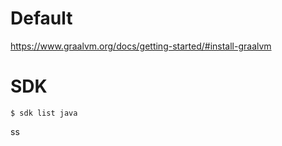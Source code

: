 # Default

https://www.graalvm.org/docs/getting-started/#install-graalvm

# SDK

```
$ sdk list java
```

ss